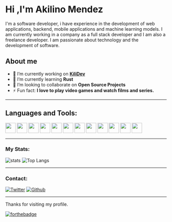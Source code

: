 # Hi ,I'm Akilino Mendez

I'm a software developer, i have experience in the development of web applications, backend, mobile applications and machine learning models. I am currently working in a company as a full stack developer and I am also a freelance developer. I am passionate about technology and the development of software.

## About me

- 🔭 I’m currently working on [**KiliDev**]('htttps://kilidev.com')
- 🌱 I’m currently learning **Rust**
- 👯 I’m looking to collaborate on **Open Source Projects**
- ⚡ Fun fact: **I love to play video games and watch films and series.**

---

## Languages and Tools:

<p float="left">
  <img height="32" width="32" src="https://cdn.simpleicons.org/JavaScript/#F7DF1E" />
  <img height="32" width="32" src="https://cdn.simpleicons.org/Node.js/#339933" />
  <img height="32" width="32" src="https://cdn.simpleicons.org/React/#61DAFB" />
  <img height="32" width="32" src="https://cdn.simpleicons.org/angular/#DD0031" />
  <img height="32" width="32" src="https://cdn.simpleicons.org/flutter/#02569B" />
  <img height="32" width="32" src="https://cdn.simpleicons.org/python/#3776AB" />
  <img height="32" width="32" src="https://cdn.simpleicons.org/tensorflow/#FF6F00" />
  <img height="32" width="32" src="https://cdn.simpleicons.org/amazonaws/FF9900" />
  <img height="32" width="32" src="https://cdn.simpleicons.org/firebase/#FFCA28" />
  <img height="32" width="32" src="https://cdn.simpleicons.org/mongodb" />
  <img height="32" width="32" src="https://cdn.simpleicons.org/kubernetes" />
  <img height="32" width="32" src="https://cdn.simpleicons.org/docker" />
</p>

---

### My Stats:

![stats](https://github-readme-stats-git-master-akilinomendez.vercel.app/api?username=akilinomendez&count_private=true&show_icons=true&theme=radical)
![Top Langs](https://github-readme-stats-git-master-akilinomendez.vercel.app/api/top-langs/?username=akilinomendez&layout=compact&count_private=true&show_icons=true&theme=radical)

---

### Contact:

[![Twitter](https://img.shields.io/badge/-Twitter-1DA1F2?style=flat-square&logo=Twitter&logoColor=white&link=https://twitter.com/Kili_dev)](https://twitter.com/Kili_dev)
[![Github](https://img.shields.io/badge/-Github-black?style=flat-square&logo=Github&logoColor=white&link=https://github.com/akilinomendez)](https://github.com/akilinomendez)

---

Thanks for visiting my profile.

[![forthebadge](https://forthebadge.com/images/badges/built-with-love.svg)](https://forthebadge.com)
